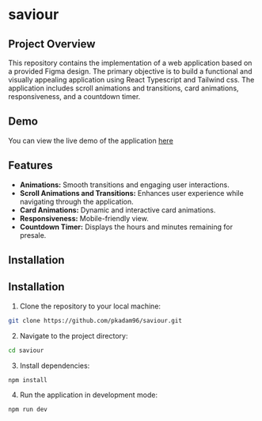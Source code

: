 # saviour

## Project Overview

This repository contains the implementation of a web application based on a provided Figma design. The primary objective is to build a functional and visually appealing application using React Typescript and Tailwind css. The application includes scroll animations and transitions, card animations, responsiveness, and a countdown timer.

## Demo

You can view the live demo of the application [here](https://saviour-seven.vercel.app/)

## Features

- **Animations:** Smooth transitions and engaging user interactions.
- **Scroll Animations and Transitions:** Enhances user experience while navigating through the application.
- **Card Animations:** Dynamic and interactive card animations.
- **Responsiveness:** Mobile-friendly view.
- **Countdown Timer:** Displays the hours and minutes remaining for presale.

## Installation

## Installation

1. Clone the repository to your local machine:

```bash
git clone https://github.com/pkadam96/saviour.git
```

2. Navigate to the project directory:

```bash
cd saviour
```

3. Install dependencies:

```bash
npm install
```

4. Run the application in development mode:

```bash
npm run dev
```


